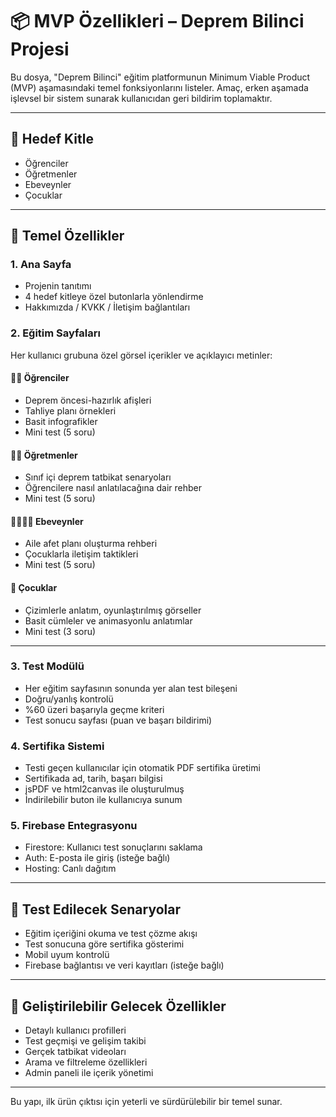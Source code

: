 # 📦 MVP Özellikleri – Deprem Bilinci Projesi

Bu dosya, "Deprem Bilinci" eğitim platformunun Minimum Viable Product (MVP) aşamasındaki temel fonksiyonlarını listeler. Amaç, erken aşamada işlevsel bir sistem sunarak kullanıcıdan geri bildirim toplamaktır.

---

## 🎯 Hedef Kitle

* Öğrenciler
* Öğretmenler
* Ebeveynler
* Çocuklar

---

## 🔑 Temel Özellikler

### 1. Ana Sayfa

* Projenin tanıtımı
* 4 hedef kitleye özel butonlarla yönlendirme
* Hakkımızda / KVKK / İletişim bağlantıları

### 2. Eğitim Sayfaları

Her kullanıcı grubuna özel görsel içerikler ve açıklayıcı metinler:

#### 👩‍🎓 Öğrenciler

* Deprem öncesi-hazırlık afişleri
* Tahliye planı örnekleri
* Basit infografikler
* Mini test (5 soru)

#### 👩‍🏫 Öğretmenler

* Sınıf içi deprem tatbikat senaryoları
* Öğrencilere nasıl anlatılacağına dair rehber
* Mini test (5 soru)

#### 👨‍👩‍👧‍👦 Ebeveynler

* Aile afet planı oluşturma rehberi
* Çocuklarla iletişim taktikleri
* Mini test (5 soru)

#### 🧒 Çocuklar

* Çizimlerle anlatım, oyunlaştırılmış görseller
* Basit cümleler ve animasyonlu anlatımlar
* Mini test (3 soru)

---

### 3. Test Modülü

* Her eğitim sayfasının sonunda yer alan test bileşeni
* Doğru/yanlış kontrolü
* %60 üzeri başarıyla geçme kriteri
* Test sonucu sayfası (puan ve başarı bildirimi)

### 4. Sertifika Sistemi

* Testi geçen kullanıcılar için otomatik PDF sertifika üretimi
* Sertifikada ad, tarih, başarı bilgisi
* jsPDF ve html2canvas ile oluşturulmuş
* İndirilebilir buton ile kullanıcıya sunum

### 5. Firebase Entegrasyonu

* Firestore: Kullanıcı test sonuçlarını saklama
* Auth: E-posta ile giriş (isteğe bağlı)
* Hosting: Canlı dağıtım

---

## 🧪 Test Edilecek Senaryolar

* Eğitim içeriğini okuma ve test çözme akışı
* Test sonucuna göre sertifika gösterimi
* Mobil uyum kontrolü
* Firebase bağlantısı ve veri kayıtları (isteğe bağlı)

---

## 🔄 Geliştirilebilir Gelecek Özellikler

* Detaylı kullanıcı profilleri
* Test geçmişi ve gelişim takibi
* Gerçek tatbikat videoları
* Arama ve filtreleme özellikleri
* Admin paneli ile içerik yönetimi

---

Bu yapı, ilk ürün çıktısı için yeterli ve sürdürülebilir bir temel sunar.
